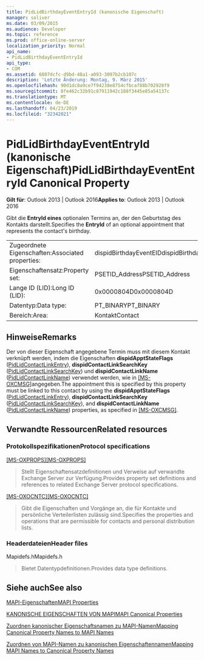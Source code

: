 ```yaml
---
title: PidLidBirthdayEventEntryId (kanonische Eigenschaft)
manager: soliver
ms.date: 03/09/2015
ms.audience: Developer
ms.topic: reference
ms.prod: office-online-server
localization_priority: Normal
api_name:
- PidLidBirthdayEventEntryId
api_type:
- COM
ms.assetid: 6807dcfc-d9bd-48a1-a093-3097b2cb107c
description: 'Letzte Änderung: Montag, 9. März 2015'
ms.openlocfilehash: 90d1dc8a9ce7f94238e8754cfbcaf88b702928f9
ms.sourcegitcommit: 8fe462c32b91c87911942c188f3445e85a54137c
ms.translationtype: MT
ms.contentlocale: de-DE
ms.lasthandoff: 04/23/2019
ms.locfileid: "32342021"
---
```

# <a name="pidlidbirthdayevententryid-canonical-property"></a><span data-ttu-id="e4ab4-103">PidLidBirthdayEventEntryId (kanonische Eigenschaft)</span><span class="sxs-lookup"><span data-stu-id="e4ab4-103">PidLidBirthdayEventEntryId Canonical Property</span></span>

  
  
<span data-ttu-id="e4ab4-104">**Gilt für**: Outlook 2013 | Outlook 2016</span><span class="sxs-lookup"><span data-stu-id="e4ab4-104">**Applies to**: Outlook 2013 | Outlook 2016</span></span> 
  
<span data-ttu-id="e4ab4-105">Gibt die **EntryId eines** optionalen Termins an, der den Geburtstag des Kontakts darstellt.</span><span class="sxs-lookup"><span data-stu-id="e4ab4-105">Specifies the **EntryId** of an optional appointment that represents the contact's birthday.</span></span> 
  
|||
|:-----|:-----|
|<span data-ttu-id="e4ab4-106">Zugeordnete Eigenschaften:</span><span class="sxs-lookup"><span data-stu-id="e4ab4-106">Associated properties:</span></span>  <br/> |<span data-ttu-id="e4ab4-107">dispidBirthdayEventEID</span><span class="sxs-lookup"><span data-stu-id="e4ab4-107">dispidBirthdayEventEID</span></span>  <br/> |
|<span data-ttu-id="e4ab4-108">Eigenschaftensatz:</span><span class="sxs-lookup"><span data-stu-id="e4ab4-108">Property set:</span></span>  <br/> |<span data-ttu-id="e4ab4-109">PSETID_Address</span><span class="sxs-lookup"><span data-stu-id="e4ab4-109">PSETID_Address</span></span>  <br/> |
|<span data-ttu-id="e4ab4-110">Lange ID (LID):</span><span class="sxs-lookup"><span data-stu-id="e4ab4-110">Long ID (LID):</span></span>  <br/> |<span data-ttu-id="e4ab4-111">0x0000804D</span><span class="sxs-lookup"><span data-stu-id="e4ab4-111">0x0000804D</span></span>  <br/> |
|<span data-ttu-id="e4ab4-112">Datentyp:</span><span class="sxs-lookup"><span data-stu-id="e4ab4-112">Data type:</span></span>  <br/> |<span data-ttu-id="e4ab4-113">PT_BINARY</span><span class="sxs-lookup"><span data-stu-id="e4ab4-113">PT_BINARY</span></span>  <br/> |
|<span data-ttu-id="e4ab4-114">Bereich:</span><span class="sxs-lookup"><span data-stu-id="e4ab4-114">Area:</span></span>  <br/> |<span data-ttu-id="e4ab4-115">Kontakt</span><span class="sxs-lookup"><span data-stu-id="e4ab4-115">Contact</span></span>  <br/> |
   
## <a name="remarks"></a><span data-ttu-id="e4ab4-116">Hinweise</span><span class="sxs-lookup"><span data-stu-id="e4ab4-116">Remarks</span></span>

<span data-ttu-id="e4ab4-117">Der von dieser Eigenschaft angegebene Termin muss mit diesem Kontakt verknüpft werden, indem die Eigenschaften **dispidApptStateFlags** ([PidLidContactLinkEntry](pidlidcontactlinkentry-canonical-property.md)), **dispidContactLinkSearchKey** ([PidLidContactLinkSearchKey](pidlidcontactlinksearchkey-canonical-property.md)) und **dispidContactLinkName** ([PidLidContactLinkName](pidlidcontactlinkname-canonical-property.md)) verwendet werden, wie in [[MS-OXCMSG]](https://msdn.microsoft.com/library/7fd7ec40-deec-4c06-9493-1bc06b349682%28Office.15%29.aspx)angegeben.</span><span class="sxs-lookup"><span data-stu-id="e4ab4-117">The appointment this is specified by this property must be linked to this contact by using the **dispidApptStateFlags** ([PidLidContactLinkEntry](pidlidcontactlinkentry-canonical-property.md)), **dispidContactLinkSearchKey** ([PidLidContactLinkSearchKey](pidlidcontactlinksearchkey-canonical-property.md)), and **dispidContactLinkName** ([PidLidContactLinkName](pidlidcontactlinkname-canonical-property.md)) properties, as specified in [[MS-OXCMSG]](https://msdn.microsoft.com/library/7fd7ec40-deec-4c06-9493-1bc06b349682%28Office.15%29.aspx).</span></span>
  
## <a name="related-resources"></a><span data-ttu-id="e4ab4-118">Verwandte Ressourcen</span><span class="sxs-lookup"><span data-stu-id="e4ab4-118">Related resources</span></span>

### <a name="protocol-specifications"></a><span data-ttu-id="e4ab4-119">Protokollspezifikationen</span><span class="sxs-lookup"><span data-stu-id="e4ab4-119">Protocol specifications</span></span>

<span data-ttu-id="e4ab4-120">[[MS-OXPROPS]](https://msdn.microsoft.com/library/f6ab1613-aefe-447d-a49c-18217230b148%28Office.15%29.aspx)</span><span class="sxs-lookup"><span data-stu-id="e4ab4-120">[[MS-OXPROPS]](https://msdn.microsoft.com/library/f6ab1613-aefe-447d-a49c-18217230b148%28Office.15%29.aspx)</span></span>
  
> <span data-ttu-id="e4ab4-121">Stellt Eigenschaftensatzdefinitionen und Verweise auf verwandte Exchange Server zur Verfügung.</span><span class="sxs-lookup"><span data-stu-id="e4ab4-121">Provides property set definitions and references to related Exchange Server protocol specifications.</span></span>
    
<span data-ttu-id="e4ab4-122">[[MS-OXOCNTC]](https://msdn.microsoft.com/library/9b636532-9150-4836-9635-9c9b756c9ccf%28Office.15%29.aspx)</span><span class="sxs-lookup"><span data-stu-id="e4ab4-122">[[MS-OXOCNTC]](https://msdn.microsoft.com/library/9b636532-9150-4836-9635-9c9b756c9ccf%28Office.15%29.aspx)</span></span>
  
> <span data-ttu-id="e4ab4-123">Gibt die Eigenschaften und Vorgänge an, die für Kontakte und persönliche Verteilerlisten zulässig sind.</span><span class="sxs-lookup"><span data-stu-id="e4ab4-123">Specifies the properties and operations that are permissible for contacts and personal distribution lists.</span></span>
    
### <a name="header-files"></a><span data-ttu-id="e4ab4-124">Headerdateien</span><span class="sxs-lookup"><span data-stu-id="e4ab4-124">Header files</span></span>

<span data-ttu-id="e4ab4-125">Mapidefs.h</span><span class="sxs-lookup"><span data-stu-id="e4ab4-125">Mapidefs.h</span></span>
  
> <span data-ttu-id="e4ab4-126">Bietet Datentypdefinitionen.</span><span class="sxs-lookup"><span data-stu-id="e4ab4-126">Provides data type definitions.</span></span>
    
## <a name="see-also"></a><span data-ttu-id="e4ab4-127">Siehe auch</span><span class="sxs-lookup"><span data-stu-id="e4ab4-127">See also</span></span>



[<span data-ttu-id="e4ab4-128">MAPI-Eigenschaften</span><span class="sxs-lookup"><span data-stu-id="e4ab4-128">MAPI Properties</span></span>](mapi-properties.md)
  
[<span data-ttu-id="e4ab4-129">KANONISCHE EIGENSCHAFTEN VON MAPI</span><span class="sxs-lookup"><span data-stu-id="e4ab4-129">MAPI Canonical Properties</span></span>](mapi-canonical-properties.md)
  
[<span data-ttu-id="e4ab4-130">Zuordnen kanonischer Eigenschaftsnamen zu MAPI-Namen</span><span class="sxs-lookup"><span data-stu-id="e4ab4-130">Mapping Canonical Property Names to MAPI Names</span></span>](mapping-canonical-property-names-to-mapi-names.md)
  
[<span data-ttu-id="e4ab4-131">Zuordnen von MAPI-Namen zu kanonischen Eigenschaftennamen</span><span class="sxs-lookup"><span data-stu-id="e4ab4-131">Mapping MAPI Names to Canonical Property Names</span></span>](mapping-mapi-names-to-canonical-property-names.md)

